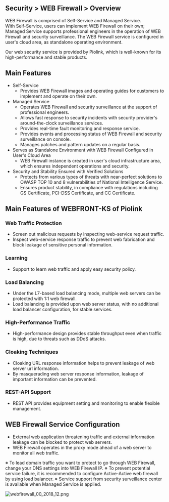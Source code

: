 ## Security > WEB Firewall > Overview

WEB Firewall is comprised of Self-Service and Managed Service.  
With Self-Service, users can implement WEB Firewall on their own; Managed Service supports professional engineers in the operation of WEB Firewall and security surveillance. The WEB Firewall service is configured in user's cloud area, as standalone operating environment. 

Our web security service is provided by Piolink, which is well-known for its high-performance and stable products. 

## Main Features 

* Self-Service 
    * Provides WEB Firewall images and operating guides for customers to implement and operate on their own.   
* Managed Service 
    * Operates WEB Firewall and security surveillance at the support of professional engineers. 
    * Allows fast response to security incidents with security provider's around-the-clock surveillance services.
    * Provides real-time fault monitoring and response service.
    * Provides events and processing status of WEB Firewall and security surveillance on console.
    * Manages patches and pattern updates on a regular basis. 
* Serves as Standalone Environment with WEB Firewall Configured in User's Cloud Area 
    * WEB Firewall instance is created in user's cloud infrastructure area, which ensures independent operations and security.
* Security and Stability Ensured with Verified Solutions
    * Protects from various types of threats with near-perfect solutions to OWASP TOP 10 and 8 vulnerabilities of National Intelligence Service.    
    * Ensures product stability, in compliance with regulations including GS Certificate, PCI-DSS Certificate, and CC Certificate.

## Main Features of WEBFRONT-KS of Piolink  

### Web Traffic Protection 

* Screen out malicious requests by inspecting web-service request traffic. 
* Inspect web-service response traffic to prevent web fabrication and block leakage of sensitive personal information. 

### Learning  

* Support to learn web traffic and apply easy security policy. 

### Load Balancing  

* Under the L7-based load balancing mode, multiple web servers can be protected with 1:1 web firewall. 
* Load balancing is provided upon web server status, with no additional load balancer configuration, for stable services. 

### High-Performance Traffic 

* High-performance design provides stable throughput even when traffic is high, due to threats such as DDoS attacks.

### Cloaking Techniques 

* Cloaking URL response information helps to prevent leakage of web server url information. 
* By masquerading web server response information, leakage of important information can be prevented. 

### REST-API Support 

* REST API provides equipment setting and monitoring to enable flexible management. 

## WEB Firewall Service Configuration 

* External web application threatening traffic and external information leakage can be blocked to protect web servers. 
* WEB Firewall operates in the proxy mode ahead of a web server to monitor all web traffic. 

※ To lead domain traffic you want to protect to go through WEB Firewall, change your DNS settings into WEB Firewall IP. 
※ To prevent potential service failure, it is recommended to configure Active-Active web firewall by using load balancer. 
※ Service support from security surveillance center is available when Managed Service is applied.  

![webfirewall_00_2018_12.png](https://static.toastoven.net/prod_web_firewall/webfirewall_00_201812.png)